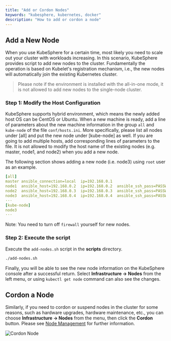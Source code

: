 ```yaml
---
title: "Add or Cordon Nodes"
keywords: "kubesphere, kubernetes, docker"
description: "How to add or cordon a node"
---
```


## Add a New Node

When you use KubeSphere for a certain time, most likely you need to scale out your cluster with workloads increasing. In this scenario, KubeSphere provides script to add new nodes to the cluster. Fundamentally the operation is based on Kubelet's registration mechanism, i.e., the new nodes will automatically join the existing Kubernetes cluster.

> Please note if the environment is installed with the all-in-one mode, it is not allowed to add new nodes to the single-node cluster.

### Step 1: Modify the Host Configuration

KubeSphere supports hybrid environment, which means the newly added host OS can be CentOS or Ubuntu. When a new machine is ready, add a line of parameters about the new machine information in the group `all` and `kube-node` of the file `conf/hosts.ini`. More specifically, please list all nodes under [all] and put the new node under [kube-node] as well. If you are going to add multiple hosts, add corresponding lines of parameters to the file. It is not allowed to modify the host name of the existing nodes (e.g. master, node1, and node2) when you add a new node.

The following section shows adding a new node (i.e. node3) using `root` user as an example.

```yaml
[all]
master ansible_connection=local  ip=192.168.0.1
node1  ansible_host=192.168.0.2  ip=192.168.0.2  ansible_ssh_pass=PASSWORD
node2  ansible_host=192.168.0.3  ip=192.168.0.3  ansible_ssh_pass=PASSWORD
node3  ansible_host=192.168.0.4  ip=192.168.0.4  ansible_ssh_pass=PASSWORD  
···
[kube-node]
node3
···
```
Note: You need to turn off `firewall` yourself for new nodes.

### Step 2: Execute the script

Execute the `add-nodes.sh` script in the **scripts** directory.

```bash
./add-nodes.sh
```

Finally, you will be able to see the new node information on the KubeSphere console after a successful return. Select **Infrastructure → Nodes** from the left menu, or using `kubectl get node` command can also see the changes.

## Cordon a Node

Similarly, if you need to cordon or suspend nodes in the cluster for some reasons, such as hardware upgrades, hardware maintenance, etc., you can choose **Infrastructure → Nodes** from the menu, then click the **Cordon** button. Please see [Node Management](../../infrastructure/node) for further information.

![Cordon Node](https://pek3b.qingstor.com/kubesphere-docs/png/20190327111005.png)